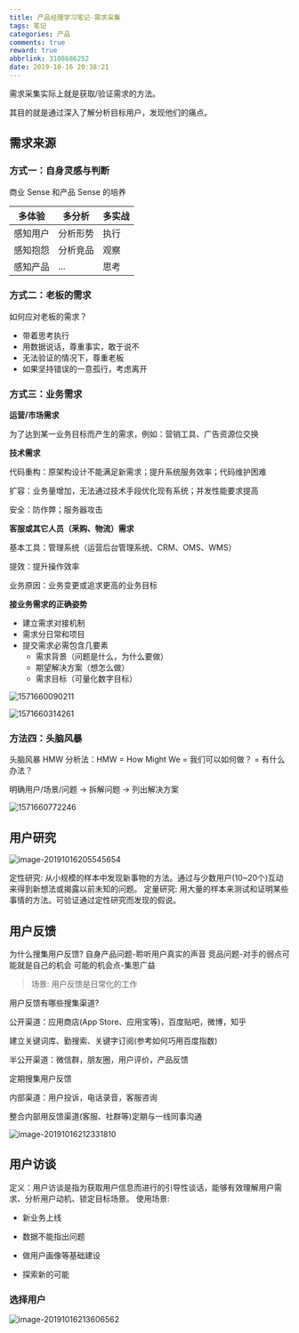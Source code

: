 ```yaml
---
title: 产品经理学习笔记-需求采集
tags: 笔记
categories: 产品
comments: true
reward: true
abbrlink: 3108686252
date: 2019-10-16 20:38:21
---
```


需求采集实际上就是获取/验证需求的方法。

其目的就是通过深入了解分析目标用户，发现他们的痛点。

<!-- more -->

## 需求来源

### 方式一：自身灵感与判断

商业 Sense 和产品 Sense 的培养

| 多体验   | 多分析   | 多实战 |
| -------- | -------- | ------ |
| 感知用户 | 分析形势 | 执行   |
| 感知抱怨 | 分析竞品 | 观察   |
| 感知产品 | ...      | 思考   |

### 方式二：老板的需求

如何应对老板的需求？

- 带着思考执行
- 用数据说话，尊重事实，敢于说不
- 无法验证的情况下，尊重老板
- 如果坚持错误的一意孤行，考虑离开

### 方式三：业务需求

**运营/市场需求**

为了达到某一业务目标而产生的需求，例如：营销工具、广告资源位交换

**技术需求**

代码重构：原架构设计不能满足新需求；提升系统服务效率；代码维护困难

扩容：业务量增加，无法通过技术手段优化现有系统；并发性能要求提高

安全：防作弊；服务器攻击

**客服或其它人员（釆购、物流）需求**

基本工具：管理系统（运营后台管理系统、CRM、OMS、WMS）

提效：提升操作效率

业务原因：业务变更或追求更高的业务目标

**接业务需求的正确姿势**

- 建立需求对接机制
- 需求分日常和项目
- 提交需求必需包含几要素
  - 需求背景（问题是什么，为什么要做）
  - 期望解决方案（想怎么做）
  - 需求目标（可量化数字目标）

![1571660090211](/assets/img/1571660090211.png)

![1571660314261](/assets/img/1571660314261.png)

### 方法四：头脑风暴

头脑风暴 HMW 分析法：HMW = How Might We = 我们可以如何做？ = 有什么办法？

明确用户/场景/问题 -> 拆解问题 -> 列出解决方案

![1571660772246](/assets/img/1571660772246.png)

## 用户研究

![image-20191016205545654](/assets/img/image-20191016205545654.png)

定性研究: 从小规模的样本中发现新事物的方法。通过与少数用户(10~20个)互动来得到新想法或揭露以前未知的问题。
定量研究: 用大量的样本来测试和证明某些事情的方法。可验证通过定性研究而发现的假说。

## 用户反馈

为什么搜集用户反馈?
自身产品问题-聆听用户真实的声音
竞品问题-对手的弱点可能就是自己的机会
可能的机会点-集思广益

> 场景: 用户反馈是日常化的工作 

用户反馈有哪些搜集渠道?

公开渠道：应用商店(App Store、应用宝等)，百度贴吧，微博，知乎

建立关键词库、勤搜索、关键字订阅(参考如何巧用百度指数)

半公开渠道：微信群，朋友圈，用户评价，产品反馈

定期搜集用户反馈

内部渠道：用户投诉，电话录音，客服咨询

整合内部用反馈渠道(客服、社群等)定期与一线同事沟通

![image-20191016212331810](/assets/img/image-20191016212331810.png)

## 用户访谈

定义：用户访谈是指为获取用户信息而进行的引导性谈话，能够有效理解用户需求、分析用户动机、锁定目标场景。
使用场景:

- 新业务上线

- 数据不能指出问题
- 做用户画像等基础建设

- 探索新的可能

### 选择用户

![image-20191016213606562](/assets/img/image-20191016213606562.png)


